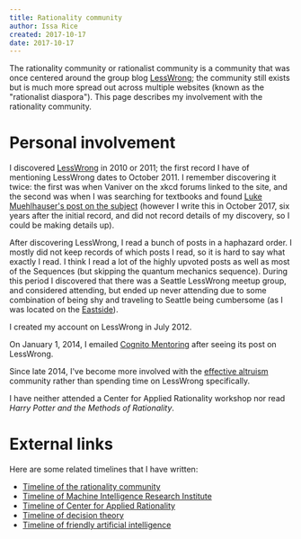 ```yaml
---
title: Rationality community
author: Issa Rice
created: 2017-10-17
date: 2017-10-17
---
```


The rationality community or rationalist community is a community that was once
centered around the group blog [LessWrong](); the community still exists but is
much more spread out across multiple websites (known as the "rationalist
diaspora").
This page describes my involvement with the rationality community.

# Personal involvement

I discovered [LessWrong]() in 2010 or 2011; the first record I have of
mentioning LessWrong dates to October 2011. I remember discovering it twice:
the first was when Vaniver on the xkcd forums linked to the site, and the
second was when I was searching for textbooks and found [Luke Muehlhauser's
post on the subject](http://lesswrong.com/lw/3gu/the_best_textbooks_on_every_subject/)
(however I write this in October 2017, six years after the initial record, and
did not record details of my discovery, so I could be making details up).

After discovering LessWrong, I read a bunch of posts in a haphazard order. I
mostly did not keep records of which posts I read, so it is hard to say what
exactly I read. I think I read a lot of the highly upvoted posts as well as
most of the Sequences (but skipping the quantum mechanics sequence). During
this period I discovered that there was a Seattle LessWrong meetup group, and
considered attending, but ended up never attending due to some combination of
being shy and traveling to Seattle being cumbersome (as I was located on the
[Eastside](https://en.wikipedia.org/wiki/Eastside_(King_County,_Washington))).

I created my account on LessWrong in July 2012.

On January 1, 2014, I emailed [Cognito Mentoring]() after seeing its post on
LessWrong.

Since late 2014, I've become more involved with the [effective altruism]()
community rather than spending time on LessWrong specifically.

I have neither attended a Center for Applied Rationality workshop nor read
*Harry Potter and the Methods of Rationality*.

# External links

Here are some related timelines that I have written:

- [Timeline of the rationality community](https://timelines.issarice.com/wiki/Timeline_of_the_rationality_community)
- [Timeline of Machine Intelligence Research Institute](https://timelines.issarice.com/wiki/Timeline_of_Machine_Intelligence_Research_Institute)
- [Timeline of Center for Applied Rationality](https://timelines.issarice.com/wiki/Timeline_of_Center_for_Applied_Rationality)
- [Timeline of decision theory](https://timelines.issarice.com/wiki/Timeline_of_decision_theory)
- [Timeline of friendly artificial intelligence](https://timelines.issarice.com/wiki/Timeline_of_friendly_artificial_intelligence)
